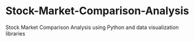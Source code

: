 # Stock-Market-Comparison-Analysis
Stock Market Comparison Analysis using Python and data visualization libraries

